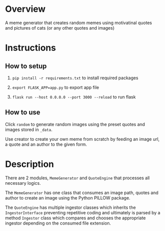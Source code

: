 # Overview

A meme generator that creates random memes using motivatinal quotes and pictures of cats (or any other quotes and images)

# Instructions

## How to setup

1. `pip install -r requirements.txt` to install required packages

2. `export FLASK_APP=app.py` to export app file

3. `flask run --host 0.0.0.0 --port 3000 --reload` to run flask

## How to use

Click `random` to generate random images using the preset quotes and images stored in `_data`.

Use creator to create your own meme from scratch by feeding an image url, a quote and an author to the given form.


# Description

There are 2 modules, `MemeGenerator` and `QuoteEngine` that processes all necessary logics.

The `MemeGenerator` has one class that consumes an image path, quotes and author to create an image using the Python PILLOW package.

The `QuoteEngine` has multiple ingestor classes which inherits the `IngestorInterface` preventing repetitive coding and ultimately is parsed by a method `Ingestor` class which compares and chooses the appropriate ingestor depending on the consumed file extension.